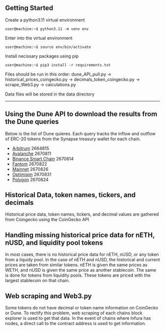 ## Getting Started
Create a python3.11 virtual environment
```console
user@machine:~$ python3.11 -m venv env
```

Enter into the virtual environment
```console
user@machine:~$ source env/bin/activate
```

Install necissary packages using pip
```console
user@machine:~$ pip3 install -r requirements.txt 
```
Files should be run in this order:
dune_API_pull.py &rarr; historical_prices_coingecko.py &rarr; decimals_token_coingecko.py &rarr; scrape_Web3.py &rarr; calculations.py

Data files will be stored in the data directory

---
## Using the Dune API to download the results from the Dune queries 
Below is the list of Dune quieres. Each query tracks the inflow and outflow of ERC-20 tokens from the Synapse treasury wallet for each chain.
* [Arbitrum](https://dune.com/queries/2664815) 2664815
* [Avalanche](https://dune.com/queries/2670811) 2670811
* [Binance Smart Chain](https://dune.com/queries/2670814) 2670814
* [Fantom](https://dune.com/queries/2670822) 2670822
* [Mainnet](https://dune.com/queries/2670826) 2670826
* [Optimisim](https://dune.com/queries/2670831) 2670831
* [Polygon](https://dune.com/queries/2670824) 2670824

## Historical Data, token names, tickers, and decimals
Historical price data, token names, tickers, and decimal values are gathered from Coingecko using the CoinGecko API

## Handling missing historical price data for nETH, nUSD, and liquidity pool tokens
In most cases, there is no historical price data for nETH, nUSD, or any token from a liquidy pool. In the case of nETH and nUSD, the historical and current prices are taken from similar tokens. nETH is given the same prices as WETH, and nUSD is given the same price as another stablecoin. The same is done for tokens from liquidity pools. These tokens are priced with the largest stablecoin on that chain.

## Web scraping and Web3.py
Some tokens do not have decimal or token name information on CoinGecko or Dune. To rectify this problem, web scraping of each chains block explorer is used to get that data. In the event of chains where Infura has nodes, a direct call to the contract address is used to get information.
